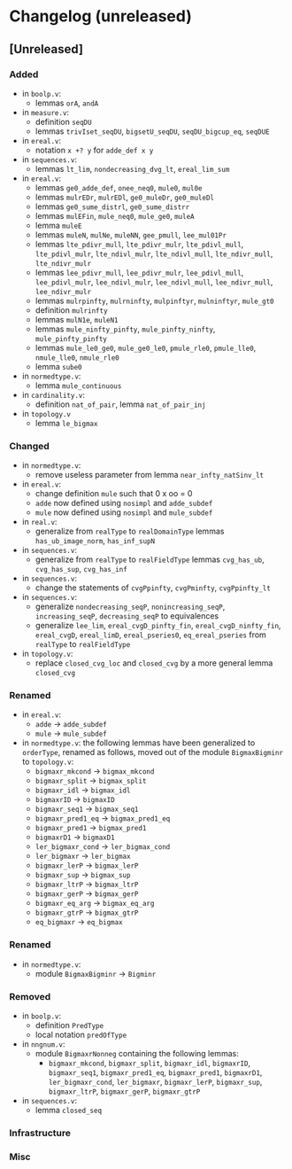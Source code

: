 # Changelog (unreleased)

## [Unreleased]

### Added

- in `boolp.v`:
  + lemmas `orA`, `andA`
- in `measure.v`:
  + definition `seqDU`
  + lemmas `trivIset_seqDU`, `bigsetU_seqDU`, `seqDU_bigcup_eq`, `seqDUE`
- in `ereal.v`:
  + notation `x +? y` for `adde_def x y`
- in `sequences.v`:
  + lemmas `lt_lim`, `nondecreasing_dvg_lt`, `ereal_lim_sum`
- in `ereal.v`:
  + lemmas `ge0_adde_def`, `onee_neq0`, `mule0`, `mul0e`
  + lemmas `mulrEDr`, `mulrEDl`, `ge0_muleDr`, `ge0_muleDl`
  + lemmas `ge0_sume_distrl`, `ge0_sume_distrr`
  + lemmas `mulEFin`, `mule_neq0`, `mule_ge0`, `muleA`
  + lemma `muleE`
  + lemmas `muleN`, `mulNe`, `muleNN`, `gee_pmull`, `lee_mul01Pr`
  + lemmas `lte_pdivr_mull`, `lte_pdivr_mulr`, `lte_pdivl_mull`, `lte_pdivl_mulr`,
    `lte_ndivl_mulr`, `lte_ndivl_mull`, `lte_ndivr_mull`, `lte_ndivr_mulr`
  + lemmas `lee_pdivr_mull`, `lee_pdivr_mulr`, `lee_pdivl_mull`, `lee_pdivl_mulr`,
    `lee_ndivl_mulr`, `lee_ndivl_mull`, `lee_ndivr_mull`, `lee_ndivr_mulr`
  + lemmas `mulrpinfty`, `mulrninfty`, `mulpinftyr`, `mulninftyr`, `mule_gt0`
  + definition `mulrinfty`
  + lemmas `mulN1e`, `muleN1`
  + lemmas `mule_ninfty_pinfty`, `mule_pinfty_ninfty`, `mule_pinfty_pinfty`
  + lemmas `mule_le0_ge0`, `mule_ge0_le0`, `pmule_rle0`, `pmule_lle0`,
    `nmule_lle0`, `nmule_rle0`
  + lemma `sube0`
- in `normedtype.v`:
  + lemma `mule_continuous`
- in `cardinality.v`:
  + definition `nat_of_pair`, lemma `nat_of_pair_inj`
- in `topology.v`
  + lemma `le_bigmax`

### Changed

- in `normedtype.v`:
  + remove useless parameter from lemma `near_infty_natSinv_lt`
- in `ereal.v`:
  + change definition `mule` such that 0 x oo = 0
  + `adde` now defined using `nosimpl` and `adde_subdef`
  + `mule` now defined using `nosimpl` and `mule_subdef`
- in `real.v`:
  + generalize from `realType` to `realDomainType` lemmas
    `has_ub_image_norm`, `has_inf_supN`
- in `sequences.v`:
  + generalize from `realType` to `realFieldType` lemmas
    `cvg_has_ub`, `cvg_has_sup`, `cvg_has_inf`
- in `sequences.v`:
  + change the statements of `cvgPpinfty`, `cvgPminfty`,
    `cvgPpinfty_lt`
- in `sequences.v`:
  + generalize `nondecreasing_seqP`, `nonincreasing_seqP`, `increasing_seqP`,
    `decreasing_seqP` to equivalences
  + generalize `lee_lim`, `ereal_cvgD_pinfty_fin`, `ereal_cvgD_ninfty_fin`,
    `ereal_cvgD`, `ereal_limD`, `ereal_pseries0`, `eq_ereal_pseries` from `realType` to `realFieldType`
- in `topology.v`:
  + replace `closed_cvg_loc` and `closed_cvg` by a more general lemma `closed_cvg`

### Renamed

- in `ereal.v`:
  + `adde` -> `adde_subdef`
  + `mule` -> `mule_subdef`
- in `normedtype.v`:
  the following lemmas have been generalized to `orderType`,
  renamed as follows, moved out of the module `BigmaxBigminr`
  to `topology.v`:
  + `bigmaxr_mkcond` -> `bigmax_mkcond`
  + `bigmaxr_split` -> `bigmax_split`
  + `bigmaxr_idl` -> `bigmax_idl`
  + `bigmaxrID` -> `bigmaxID`
  + `bigmaxr_seq1` -> `bigmax_seq1`
  + `bigmaxr_pred1_eq` -> `bigmax_pred1_eq`
  + `bigmaxr_pred1` -> `bigmax_pred1`
  + `bigmaxrD1` -> `bigmaxD1`
  + `ler_bigmaxr_cond`  -> `ler_bigmax_cond `
  + `ler_bigmaxr` -> `ler_bigmax`
  + `bigmaxr_lerP` -> `bigmax_lerP`
  + `bigmaxr_sup` -> `bigmax_sup`
  + `bigmaxr_ltrP` -> `bigmax_ltrP`
  + `bigmaxr_gerP` -> `bigmax_gerP`
  + `bigmaxr_eq_arg` -> `bigmax_eq_arg`
  + `bigmaxr_gtrP` -> `bigmax_gtrP`
  + `eq_bigmaxr` -> `eq_bigmax`
  
### Renamed

- in `normedtype.v`:
  * module `BigmaxBigminr` -> `Bigminr`

### Removed

- in `boolp.v`:
  + definition `PredType`
  + local notation `predOfType`
- in `nngnum.v`:
  + module `BigmaxrNonneg` containing the following lemmas:
    * `bigmaxr_mkcond`, `bigmaxr_split`, `bigmaxr_idl`, `bigmaxrID`,
      `bigmaxr_seq1`, `bigmaxr_pred1_eq`, `bigmaxr_pred1`, `bigmaxrD1`,
      `ler_bigmaxr_cond`, `ler_bigmaxr`, `bigmaxr_lerP`, `bigmaxr_sup`,
      `bigmaxr_ltrP`, `bigmaxr_gerP`, `bigmaxr_gtrP`
- in `sequences.v`:
  + lemma `closed_seq`

### Infrastructure

### Misc
